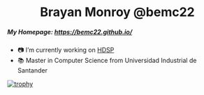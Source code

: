 <h1 align="center">Brayan Monroy @bemc22</h1>

##### My Homepage: https://bemc22.github.io/
- 📷 I’m currently working on [HDSP](https://github.com/hdspgroup)
- 📚 Master in Computer Science from Universidad Industrial de Santander


[![trophy](https://github-profile-trophy.vercel.app/?username=bemc22&rank=-C,-B)](https://github.com/ryo-ma/github-profile-trophy)
